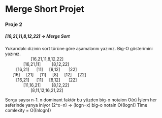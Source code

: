 # Merge Short Projet
### Proje 2
##### [16,21,11,8,12,22] -> Merge Sort

Yukarıdaki dizinin sort türüne göre aşamalarını yazınız.
Big-O gösterimini yazınız. <br>
&nbsp;&nbsp;&nbsp;&nbsp;&nbsp;&nbsp;&nbsp;&nbsp;&nbsp;&nbsp;&nbsp;&nbsp;&nbsp;&nbsp;&nbsp;&nbsp;&nbsp;&nbsp;&nbsp;&nbsp;&nbsp;[16,21,11,8,12,22]<br>
&nbsp;&nbsp;&nbsp;&nbsp;&nbsp;&nbsp;&nbsp;&nbsp;&nbsp;&nbsp;&nbsp;&nbsp;&nbsp;&nbsp;&nbsp;[16,21,11] &nbsp;&nbsp;&nbsp;&nbsp;&nbsp;&nbsp;&nbsp;   [8,12,22]<br>
&nbsp;&nbsp;&nbsp;&nbsp;&nbsp;&nbsp;&nbsp;&nbsp;&nbsp;[16,21]&nbsp;&nbsp;&nbsp;&nbsp;&nbsp;&nbsp;[11] &nbsp;&nbsp;&nbsp;&nbsp;[8,12]&nbsp;&nbsp;&nbsp;&nbsp;&nbsp;&nbsp; [22]<br>
&nbsp;&nbsp;&nbsp;&nbsp;&nbsp;&nbsp;[16]&nbsp;&nbsp;&nbsp;&nbsp; [21]&nbsp;&nbsp;&nbsp;&nbsp; [11]&nbsp;&nbsp;&nbsp;&nbsp; [8]&nbsp;&nbsp;&nbsp;&nbsp; [12]&nbsp;&nbsp;&nbsp;&nbsp; [22]<br>
&nbsp;&nbsp;&nbsp;&nbsp;&nbsp;&nbsp;&nbsp;&nbsp;&nbsp;[16,21]&nbsp;&nbsp;&nbsp;&nbsp;&nbsp;&nbsp;[11] &nbsp;&nbsp;&nbsp;&nbsp;[8,12]&nbsp;&nbsp;&nbsp;&nbsp;&nbsp;&nbsp; [22]<br>
&nbsp;&nbsp;&nbsp;&nbsp;&nbsp;&nbsp;&nbsp;&nbsp;&nbsp;&nbsp;&nbsp;&nbsp;&nbsp;&nbsp;&nbsp;[11,16,21] &nbsp;&nbsp;&nbsp;&nbsp;&nbsp;&nbsp;&nbsp;   [8,12,22]<br>
&nbsp;&nbsp;&nbsp;&nbsp;&nbsp;&nbsp;&nbsp;&nbsp;&nbsp;&nbsp;&nbsp;&nbsp;&nbsp;&nbsp;&nbsp;&nbsp;&nbsp;&nbsp;&nbsp;&nbsp;&nbsp;[8,11,12,16,21,22]<br>

Sorgu sayısı n-1. n dominant faktör bu yüzden big-o notaion O(n)
İşlem her seferinde yarıya iniyor \(2^x=n\) -> \(logn=x\) big-o notain O(\(logn\))
Time comlexity = O(\(nlogn\))